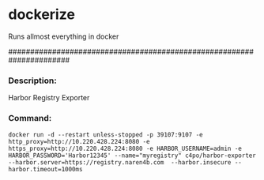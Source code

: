 # dockerize
Runs allmost everything in docker 

######################################################################
### Description: 
Harbor Registry Exporter

### Command: 
```
docker run -d --restart unless-stopped -p 39107:9107 -e http_proxy=http://10.220.428.224:8080 -e https_proxy=http://10.220.428.224:8080 -e HARBOR_USERNAME=admin -e HARBOR_PASSWORD='Harbor12345' --name="myregistry" c4po/harbor-exporter --harbor.server=https://registry.naren4b.com  --harbor.insecure --harbor.timeout=1000ms

```


